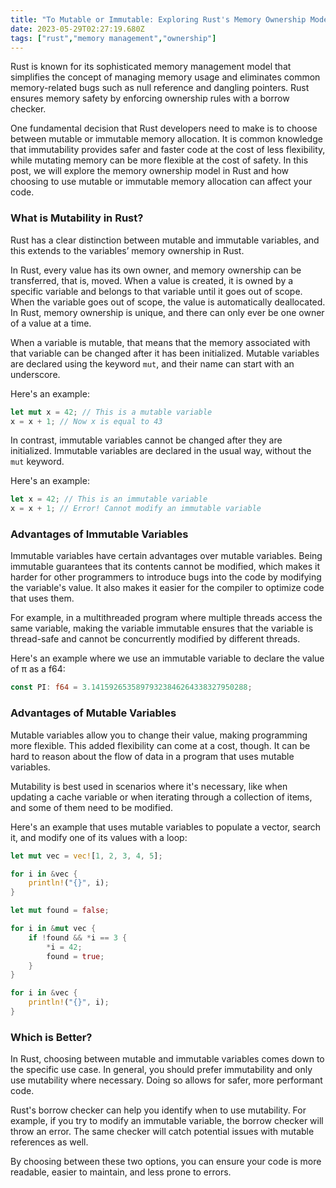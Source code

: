 ```yaml
---
title: "To Mutable or Immutable: Exploring Rust's Memory Ownership Model"
date: 2023-05-29T02:27:19.680Z
tags: ["rust","memory management","ownership"]
---
```



Rust is known for its sophisticated memory management model that simplifies the concept of managing memory usage and eliminates common memory-related bugs such as null reference and dangling pointers. Rust ensures memory safety by enforcing ownership rules with a borrow checker.

One fundamental decision that Rust developers need to make is to choose between mutable or immutable memory allocation. It is common knowledge that immutability provides safer and faster code at the cost of less flexibility, while mutating memory can be more flexible at the cost of safety. In this post, we will explore the memory ownership model in Rust and how choosing to use mutable or immutable memory allocation can affect your code.

### What is Mutability in Rust?

Rust has a clear distinction between mutable and immutable variables, and this extends to the variables’ memory ownership in Rust.
 
In Rust, every value has its own owner, and memory ownership can be transferred, that is, moved. When a value is created, it is owned by a specific variable and belongs to that variable until it goes out of scope. When the variable goes out of scope, the value is automatically deallocated. In Rust, memory ownership is unique, and there can only ever be one owner of a value at a time.


When a variable is mutable, that means that the memory associated with that variable can be changed after it has been initialized. Mutable variables are declared using the keyword `mut`, and their name can start with an underscore.

Here's an example:
```rust
let mut x = 42; // This is a mutable variable
x = x + 1; // Now x is equal to 43
```

In contrast, immutable variables cannot be changed after they are initialized. Immutable variables are declared in the usual way, without the `mut` keyword.

Here's an example:
```rust
let x = 42; // This is an immutable variable
x = x + 1; // Error! Cannot modify an immutable variable
```

### Advantages of Immutable Variables

Immutable variables have certain advantages over mutable variables. Being immutable guarantees that its contents cannot be modified, which makes it harder for other programmers to introduce bugs into the code by modifying the variable's value. It also makes it easier for the compiler to optimize code that uses them.

For example, in a multithreaded program where multiple threads access the same variable, making the variable immutable ensures that the variable is thread-safe and cannot be concurrently modified by different threads.

Here's an example where we use an immutable variable to declare the value of π as a f64:

```rust
const PI: f64 = 3.14159265358979323846264338327950288;
```

### Advantages of Mutable Variables

Mutable variables allow you to change their value, making programming more flexible. This added flexibility can come at a cost, though. It can be hard to reason about the flow of data in a program that uses mutable variables.

Mutability is best used in scenarios where it's necessary, like when updating a cache variable or when iterating through a collection of items, and some of them need to be modified.

Here's an example that uses mutable variables to populate a vector, search it, and modify one of its values with a loop:

```rust
let mut vec = vec![1, 2, 3, 4, 5];

for i in &vec {
    println!("{}", i);
}

let mut found = false;

for i in &mut vec {
    if !found && *i == 3 {
        *i = 42;
        found = true;
    }
}

for i in &vec {
    println!("{}", i);
}
```

### Which is Better?

In Rust, choosing between mutable and immutable variables comes down to the specific use case. In general, you should prefer immutability and only use mutability where necessary. Doing so allows for safer, more performant code.

Rust's borrow checker can help you identify when to use mutability. For example, if you try to modify an immutable variable, the borrow checker will throw an error. The same checker will catch potential issues with mutable references as well.

By choosing between these two options, you can ensure your code is more readable, easier to maintain, and less prone to errors.